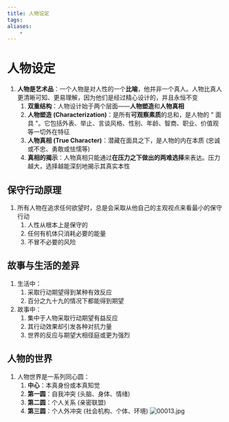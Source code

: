 ```yaml
---
title: 人物设定
tags:
aliases: 
    -
---
```


# 人物设定

1. **人物是艺术品**：一个人物是对人性的一个**比喻**，他并非一个真人。人物比真人更清晰可知、更易理解，因为他们是经过精心设计的，并且永恒不变
	1. **双重结构**：人物设计始于两个层面——**人物塑造**和**人物真相**
	2. **人物塑造 (Characterization)**：是所有**可观察素质**的总和，是人物的 " 面具 "。它包括外表、举止、言谈风格、性别、年龄、智商、职业、价值观等一切外在特征
	3. **人物真相 (True Character)**：潜藏在面具之下，是人物的内在本质 (忠诚或不忠、勇敢或怯懦等)
	4. **真相的揭示**：人物真相只能通过**在压力之下做出的两难选择**来表达。压力越大，选择越能深刻地揭示其真实本性

## 保守行动原理

1. 所有人物在追求任何欲望时，总是会采取从他自己的主观视点来看最小的保守行动
	1. 人性从根本上是保守的
	2. 任何有机体只消耗必要的能量
	3. 不冒不必要的风险

## 故事与生活的差异

1. 生活中：
	1. 采取行动期望得到某种有效反应
	2. 百分之九十九的情况下都能得到期望
2. 故事中：
	1. 集中于人物采取行动期望有益反应
	2. 其行动效果却引发各种对抗力量
	3. 世界的反应与期望大相径庭或更为强烈

## 人物的世界

1. 人物世界是一系列同心圆：
	1. **中心**：本真身份或本真知觉
	2. **第一圆**：自我冲突 (头脑、身体、情绪)
	3. **第二圆**：个人关系 (亲密联盟)
	4. **第三圆**：个人外冲突 (社会机构、个体、环境)
	![00013.jpg](https://pic.amanerx01.de/20250726210005124.jpg)

